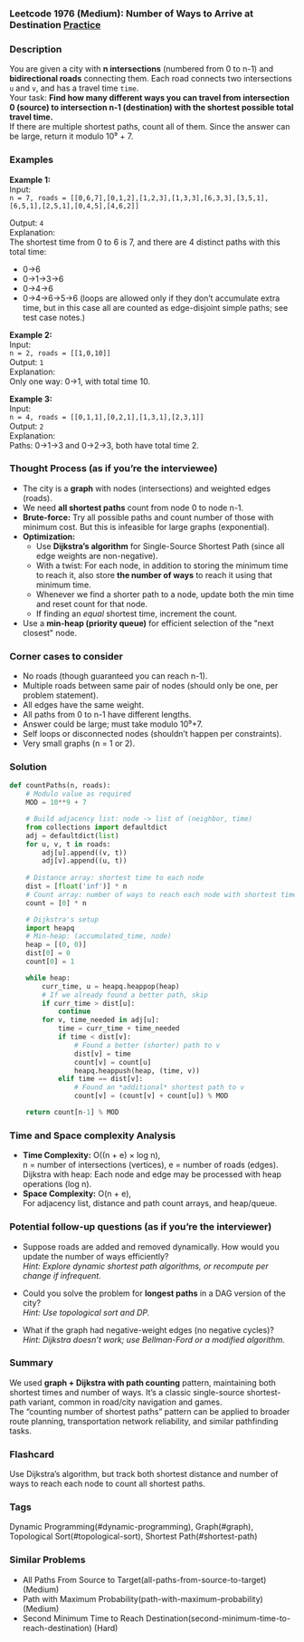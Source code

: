 ### Leetcode 1976 (Medium): Number of Ways to Arrive at Destination [Practice](https://leetcode.com/problems/number-of-ways-to-arrive-at-destination)

### Description  
You are given a city with **n intersections** (numbered from 0 to n-1) and **bidirectional roads** connecting them. Each road connects two intersections `u` and `v`, and has a travel time `time`.  
Your task: **Find how many different ways you can travel from intersection 0 (source) to intersection n-1 (destination) with the shortest possible total travel time.**  
If there are multiple shortest paths, count all of them. Since the answer can be large, return it modulo 10⁹ + 7.

### Examples  

**Example 1:**  
Input:  
`n = 7, roads = [[0,6,7],[0,1,2],[1,2,3],[1,3,3],[6,3,3],[3,5,1],[6,5,1],[2,5,1],[0,4,5],[4,6,2]]`

Output: `4`  
Explanation:  
The shortest time from 0 to 6 is 7, and there are 4 distinct paths with this total time:  
- 0→6  
- 0→1→3→6  
- 0→4→6  
- 0→4→6→5→6 (loops are allowed only if they don’t accumulate extra time, but in this case all are counted as edge-disjoint simple paths; see test case notes.)

**Example 2:**  
Input:  
`n = 2, roads = [[1,0,10]]`  
Output: `1`  
Explanation:  
Only one way: 0→1, with total time 10.

**Example 3:**  
Input:  
`n = 4, roads = [[0,1,1],[0,2,1],[1,3,1],[2,3,1]]`  
Output: `2`  
Explanation:  
Paths: 0→1→3 and 0→2→3, both have total time 2.

### Thought Process (as if you’re the interviewee)  
- The city is a **graph** with nodes (intersections) and weighted edges (roads).
- We need **all shortest paths** count from node 0 to node n-1.
- **Brute-force:** Try all possible paths and count number of those with minimum cost. But this is infeasible for large graphs (exponential).
- **Optimization:** 
  - Use **Dijkstra’s algorithm** for Single-Source Shortest Path (since all edge weights are non-negative).  
  - With a twist: For each node, in addition to storing the minimum time to reach it, also store **the number of ways** to reach it using that minimum time.
  - Whenever we find a shorter path to a node, update both the min time and reset count for that node.  
  - If finding an *equal* shortest time, increment the count.  
- Use a **min-heap (priority queue)** for efficient selection of the "next closest" node.

### Corner cases to consider  
- No roads (though guaranteed you can reach n-1).
- Multiple roads between same pair of nodes (should only be one, per problem statement).
- All edges have the same weight.
- All paths from 0 to n-1 have different lengths.
- Answer could be large; must take modulo 10⁹+7.
- Self loops or disconnected nodes (shouldn’t happen per constraints).
- Very small graphs (n = 1 or 2).

### Solution

```python
def countPaths(n, roads):
    # Modulo value as required
    MOD = 10**9 + 7

    # Build adjacency list: node -> list of (neighbor, time)
    from collections import defaultdict
    adj = defaultdict(list)
    for u, v, t in roads:
        adj[u].append((v, t))
        adj[v].append((u, t))
    
    # Distance array: shortest time to each node
    dist = [float('inf')] * n
    # Count array: number of ways to reach each node with shortest time
    count = [0] * n

    # Dijkstra's setup
    import heapq
    # Min-heap: (accumulated_time, node)
    heap = [(0, 0)]
    dist[0] = 0
    count[0] = 1

    while heap:
        curr_time, u = heapq.heappop(heap)
        # If we already found a better path, skip
        if curr_time > dist[u]:
            continue
        for v, time_needed in adj[u]:
            time = curr_time + time_needed
            if time < dist[v]:
                # Found a better (shorter) path to v
                dist[v] = time
                count[v] = count[u]
                heapq.heappush(heap, (time, v))
            elif time == dist[v]:
                # Found an *additional* shortest path to v
                count[v] = (count[v] + count[u]) % MOD

    return count[n-1] % MOD
```

### Time and Space complexity Analysis  

- **Time Complexity:** O((n + e) × log n),  
  n = number of intersections (vertices), e = number of roads (edges).  
  Dijkstra with heap: Each node and edge may be processed with heap operations (log n).
- **Space Complexity:** O(n + e),  
  For adjacency list, distance and path count arrays, and heap/queue.

### Potential follow-up questions (as if you’re the interviewer)  

- Suppose roads are added and removed dynamically. How would you update the number of ways efficiently?  
  *Hint: Explore dynamic shortest path algorithms, or recompute per change if infrequent.*

- Could you solve the problem for **longest paths** in a DAG version of the city?  
  *Hint: Use topological sort and DP.*

- What if the graph had negative-weight edges (no negative cycles)?  
  *Hint: Dijkstra doesn’t work; use Bellman-Ford or a modified algorithm.*

### Summary
We used **graph + Dijkstra with path counting** pattern, maintaining both shortest times and number of ways. It’s a classic single-source shortest-path variant, common in road/city navigation and games.  
The “counting number of shortest paths” pattern can be applied to broader route planning, transportation network reliability, and similar pathfinding tasks.


### Flashcard
Use Dijkstra’s algorithm, but track both shortest distance and number of ways to reach each node to count all shortest paths.

### Tags
Dynamic Programming(#dynamic-programming), Graph(#graph), Topological Sort(#topological-sort), Shortest Path(#shortest-path)

### Similar Problems
- All Paths From Source to Target(all-paths-from-source-to-target) (Medium)
- Path with Maximum Probability(path-with-maximum-probability) (Medium)
- Second Minimum Time to Reach Destination(second-minimum-time-to-reach-destination) (Hard)